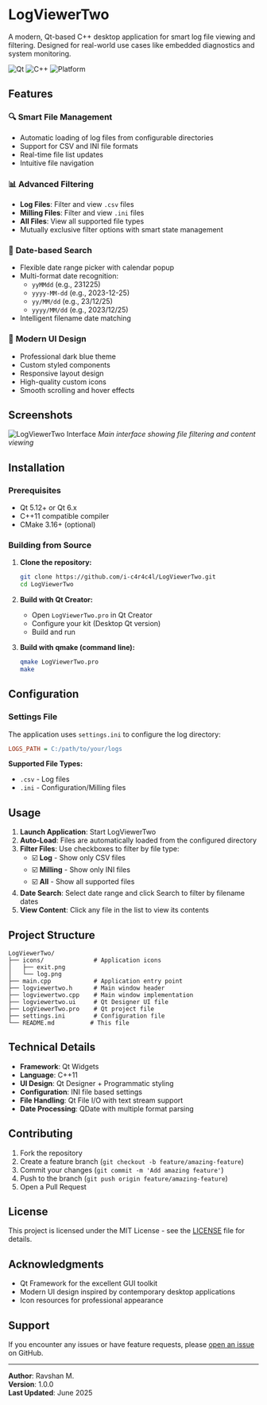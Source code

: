 # LogViewerTwo

A modern, Qt-based C++ desktop application for smart log file viewing and filtering. Designed for real-world use cases like embedded diagnostics and system monitoring.

![Qt](https://img.shields.io/badge/Qt-5%2F6-green.svg)
![C++](https://img.shields.io/badge/C%2B%2B-11-blue.svg)
![Platform](https://img.shields.io/badge/Platform-Windows%20%7C%20Linux%20%7C%20macOS-lightgrey.svg)

## Features

### 🔍 **Smart File Management**
- Automatic loading of log files from configurable directories
- Support for CSV and INI file formats
- Real-time file list updates
- Intuitive file navigation

### 📊 **Advanced Filtering**
- **Log Files**: Filter and view `.csv` files
- **Milling Files**: Filter and view `.ini` files  
- **All Files**: View all supported file types
- Mutually exclusive filter options with smart state management

### 📅 **Date-based Search**
- Flexible date range picker with calendar popup
- Multi-format date recognition:
  - `yyMMdd` (e.g., 231225)
  - `yyyy-MM-dd` (e.g., 2023-12-25)
  - `yy/MM/dd` (e.g., 23/12/25)
  - `yyyy/MM/dd` (e.g., 2023/12/25)
- Intelligent filename date matching

### 🎨 **Modern UI Design**
- Professional dark blue theme
- Custom styled components
- Responsive layout design
- High-quality custom icons
- Smooth scrolling and hover effects

## Screenshots

![LogViewerTwo Interface](screenshot.png)
*Main interface showing file filtering and content viewing*

## Installation

### Prerequisites
- Qt 5.12+ or Qt 6.x
- C++11 compatible compiler
- CMake 3.16+ (optional)

### Building from Source

1. **Clone the repository:**
   ```bash
   git clone https://github.com/i-c4r4c4l/LogViewerTwo.git
   cd LogViewerTwo
   ```

2. **Build with Qt Creator:**
   - Open `LogViewerTwo.pro` in Qt Creator
   - Configure your kit (Desktop Qt version)
   - Build and run

3. **Build with qmake (command line):**
   ```bash
   qmake LogViewerTwo.pro
   make
   ```

## Configuration

### Settings File
The application uses `settings.ini` to configure the log directory:

```ini
LOGS_PATH = C:/path/to/your/logs
```

**Supported File Types:**
- `.csv` - Log files
- `.ini` - Configuration/Milling files

## Usage

1. **Launch Application**: Start LogViewerTwo
2. **Auto-Load**: Files are automatically loaded from the configured directory
3. **Filter Files**: Use checkboxes to filter by file type:
   - ☑️ **Log** - Show only CSV files
   - ☑️ **Milling** - Show only INI files  
   - ☑️ **All** - Show all supported files
4. **Date Search**: Select date range and click Search to filter by filename dates
5. **View Content**: Click any file in the list to view its contents

## Project Structure

```
LogViewerTwo/
├── icons/              # Application icons
│   ├── exit.png
│   └── log.png
├── main.cpp            # Application entry point
├── logviewertwo.h      # Main window header
├── logviewertwo.cpp    # Main window implementation
├── logviewertwo.ui     # Qt Designer UI file
├── LogViewerTwo.pro    # Qt project file
├── settings.ini        # Configuration file
└── README.md          # This file
```

## Technical Details

- **Framework**: Qt Widgets
- **Language**: C++11
- **UI Design**: Qt Designer + Programmatic styling
- **Configuration**: INI file based settings
- **File Handling**: Qt File I/O with text stream support
- **Date Processing**: QDate with multiple format parsing

## Contributing

1. Fork the repository
2. Create a feature branch (`git checkout -b feature/amazing-feature`)
3. Commit your changes (`git commit -m 'Add amazing feature'`)
4. Push to the branch (`git push origin feature/amazing-feature`)
5. Open a Pull Request

## License

This project is licensed under the MIT License - see the [LICENSE](LICENSE) file for details.

## Acknowledgments

- Qt Framework for the excellent GUI toolkit
- Modern UI design inspired by contemporary desktop applications
- Icon resources for professional appearance

## Support

If you encounter any issues or have feature requests, please [open an issue](https://github.com/yourusername/LogViewerTwo/issues) on GitHub.

---

**Author**: Ravshan M.  
**Version**: 1.0.0  
**Last Updated**: June 2025 
